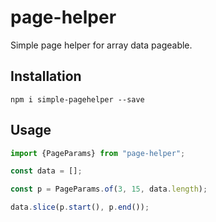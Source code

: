 # page-helper

Simple page helper for array data pageable.

## Installation

`npm i simple-pagehelper --save`

## Usage

```typescript
import {PageParams} from "page-helper";

const data = [];

const p = PageParams.of(3, 15, data.length);

data.slice(p.start(), p.end());

```